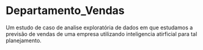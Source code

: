# Departamento_Vendas
Um estudo de caso de analise exploratória de dados
em que estudamos a previsão de vendas de uma empresa
utilizando inteligencia atirficial para
tal planejamento.
